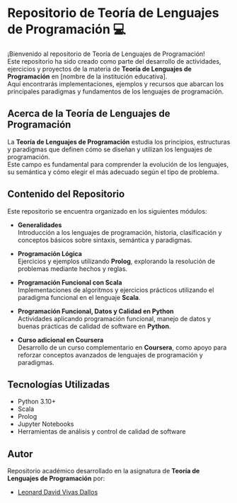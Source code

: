# Repositorio de Teoría de Lenguajes de Programación 💻

¡Bienvenido al repositorio de Teoría de Lenguajes de Programación!  
Este repositorio ha sido creado como parte del desarrollo de actividades, ejercicios y proyectos de la materia de **Teoría de Lenguajes de Programación** en [nombre de la institución educativa].  
Aquí encontrarás implementaciones, ejemplos y recursos que abarcan los principales paradigmas y fundamentos de los lenguajes de programación.

## Acerca de la Teoría de Lenguajes de Programación

La **Teoría de Lenguajes de Programación** estudia los principios, estructuras y paradigmas que definen cómo se diseñan y utilizan los lenguajes de programación.  
Este campo es fundamental para comprender la evolución de los lenguajes, su semántica y cómo elegir el más adecuado según el tipo de problema.

## Contenido del Repositorio

Este repositorio se encuentra organizado en los siguientes módulos:

- **Generalidades**  
  Introducción a los lenguajes de programación, historia, clasificación y conceptos básicos sobre sintaxis, semántica y paradigmas.  

- **Programación Lógica**  
  Ejercicios y ejemplos utilizando **Prolog**, explorando la resolución de problemas mediante hechos y reglas.  

- **Programación Funcional con Scala**  
  Implementaciones de algoritmos y ejercicios prácticos utilizando el paradigma funcional en el lenguaje **Scala**.  

- **Programación Funcional, Datos y Calidad en Python**  
  Actividades aplicando programación funcional, manejo de datos y buenas prácticas de calidad de software en **Python**.  

- **Curso adicional en Coursera**  
  Desarrollo de un curso complementario en **Coursera**, como apoyo para reforzar conceptos avanzados de lenguajes de programación y paradigmas.  

## Tecnologías Utilizadas

- Python 3.10+  
- Scala  
- Prolog  
- Jupyter Notebooks  
- Herramientas de análisis y control de calidad de software  

## Autor

Repositorio académico desarrollado en la asignatura de **Teoría de Lenguajes de Programación** por:  
- [Leonard David Vivas Dallos](https://github.com/leodavid0109)
